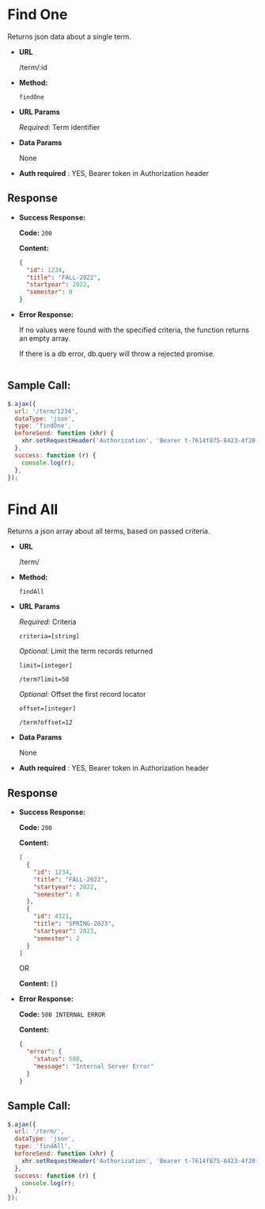 # Find One

Returns json data about a single term.

- **URL**

  /term/:id

- **Method:**

  `findOne`

- **URL Params**

  _Required:_ Term identifier

- **Data Params**

  None

- **Auth required** : YES, Bearer token in Authorization header

## Response

- **Success Response:**

  **Code:** `200`

  **Content:**

  ```json
  {
    "id": 1234,
    "title": "FALL-2022",
    "startyear": 2022,
    "semester": 0
  }
  ```

- **Error Response:**

  If no values were found with the specified criteria, the function returns an empty array.
  
  If there is a db error, db.query will throw a rejected promise.
  ```

## Sample Call:

```javascript
$.ajax({
  url: '/term/1234',
  dataType: 'json',
  type: 'findOne',
  beforeSend: function (xhr) {
    xhr.setRequestHeader('Authorization', 'Bearer t-7614f875-8423-4f20-a674-d7cf3096290e');
  },
  success: function (r) {
    console.log(r);
  },
});
```

# Find All

Returns a json array about all terms, based on passed criteria.

- **URL**

  /term/

- **Method:**

  `findAll`

- **URL Params**
  
   _Required:_ Criteria

  `criteria=[string]`
  
  _Optional:_ Limit the term records returned

  `limit=[integer]`

  `/term?limit=50`

  _Optional:_ Offset the first record locator

  `offset=[integer]`

  `/term?offset=12`

- **Data Params**

  None

- **Auth required** : YES, Bearer token in Authorization header

## Response

- **Success Response:**

  **Code:** `200`

  **Content:**

  ```json
  [
    {
      "id": 1234,
      "title": "FALL-2022",
      "startyear": 2022,
      "semester": 0
    },
    {
      "id": 4321,
      "title": "SPRING-2023",
      "startyear": 2023,
      "semester": 2
    }
  ]
  ```

  OR

  **Content:** `[]`

- **Error Response:**

  **Code:** `500 INTERNAL ERROR`

  **Content:**

  ```json
  {
    "error": {
      "status": 500,
      "message": "Internal Server Error"
    }
  }
  ```

## Sample Call:

```javascript
$.ajax({
  url: '/term/',
  dataType: 'json',
  type: 'findAll',
  beforeSend: function (xhr) {
    xhr.setRequestHeader('Authorization', 'Bearer t-7614f875-8423-4f20-a674-d7cf3096290e');
  },
  success: function (r) {
    console.log(r);
  },
});
```
